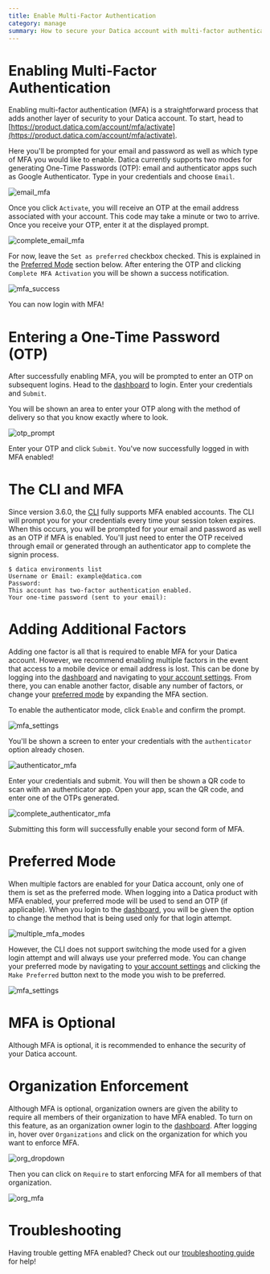 ```yaml
---
title: Enable Multi-Factor Authentication
category: manage
summary: How to secure your Datica account with multi-factor authentication.
---
```


# Enabling Multi-Factor Authentication

Enabling multi-factor authentication (MFA) is a straightforward process that adds another layer of security to your Datica account. To start, head to [https://product.datica.com/account/mfa/activate](https://product.datica.com/account/mfa/activate).

Here you'll be prompted for your email and password as well as which type of MFA you would like to enable. Datica currently supports two modes for generating One-Time Passwords (OTP): email and authenticator apps such as Google Authenticator. Type in your credentials and choose `Email`.

![email_mfa](../images/email_mfa.png)

Once you click `Activate`, you will receive an OTP at the email address associated with your account. This code may take a minute or two to arrive. Once you receive your OTP, enter it at the displayed prompt.

![complete_email_mfa](../images/complete_email_mfa.png)

For now, leave the `Set as preferred` checkbox checked. This is explained in the [Preferred Mode](#preferred-mode) section below. After entering the OTP and clicking `Complete MFA Activation` you will be shown a success notification.

![mfa_success](../images/mfa_success.png)

You can now login with MFA!

# Entering a One-Time Password (OTP)

After successfully enabling MFA, you will be prompted to enter an OTP on subsequent logins. Head to the [dashboard](https://product.datica.com/account) to login. Enter your credentials and `Submit`.

You will be shown an area to enter your OTP along with the method of delivery so that you know exactly where to look.

![otp_prompt](../images/otp_prompt.png)

Enter your OTP and click `Submit`. You've now successfully logged in with MFA enabled!

# The CLI and MFA

Since version 3.6.0, the [CLI](https://github.com/daticahealth/cli) fully supports MFA enabled accounts. The CLI will prompt you for your credentials every time your session token expires. When this occurs, you will be prompted for your email and password as well as an OTP if MFA is enabled. You'll just need to enter the OTP received through email or generated through an authenticator app to complete the signin process.

```
$ datica environments list
Username or Email: example@datica.com
Password:
This account has two-factor authentication enabled.
Your one-time password (sent to your email):
```

# Adding Additional Factors

Adding one factor is all that is required to enable MFA for your Datica account. However, we recommend enabling multiple factors in the event that access to a mobile device or email address is lost. This can be done by logging into the [dashboard](https://product.datica.com/account) and navigating to [your account settings](https://product.datica.com/account/view). From there, you can enable another factor, disable any number of factors, or change your [preferred mode](#preferred-mode) by expanding the MFA section.

To enable the authenticator mode, click `Enable` and confirm the prompt.

![mfa_settings](../images/mfa_settings.png)

You'll be shown a screen to enter your credentials with the `authenticator` option already chosen.

![authenticator_mfa](../images/authenticator_mfa.png)

Enter your credentials and submit. You will then be shown a QR code to scan with an authenticator app. Open your app, scan the QR code, and enter one of the OTPs generated.

![complete_authenticator_mfa](../images/complete_authenticator_mfa.png)

Submitting this form will successfully enable your second form of MFA.

# Preferred Mode

When multiple factors are enabled for your Datica account, only one of them is set as the preferred mode. When logging into a Datica product with MFA enabled, your preferred mode will be used to send an OTP (if applicable). When you login to the [dashboard](https://product.datica.com/account), you will be given the option to change the method that is being used only for that login attempt.

![multiple_mfa_modes](../images/multiple_mfa_modes.png)

However, the CLI does not support switching the mode used for a given login attempt and will always use your preferred mode. You can change your preferred mode by navigating to [your account settings](https://product.datica.com/account/view) and clicking the `Make Preferred` button next to the mode you wish to be preferred.

![mfa_settings](../images/mfa_settings.png)

# MFA is Optional

Although MFA is optional, it is recommended to enhance the security of your Datica account.

# Organization Enforcement

Although MFA is optional, organization owners are given the ability to require all members of their organization to have MFA enabled. To turn on this feature, as an organization owner login to the [dashboard](https://product.datica.com/account). After logging in, hover over `Organizations` and click on the organization for which you want to enforce MFA.

![org_dropdown](../images/org_dropdown.png)

Then you can click on `Require` to start enforcing MFA for all members of that organization.

![org_mfa](../images/org_mfa.png)

# Troubleshooting

Having trouble getting MFA enabled? Check out our [troubleshooting guide](/compliant-cloud/articles/mfa-troubleshooting) for help!
